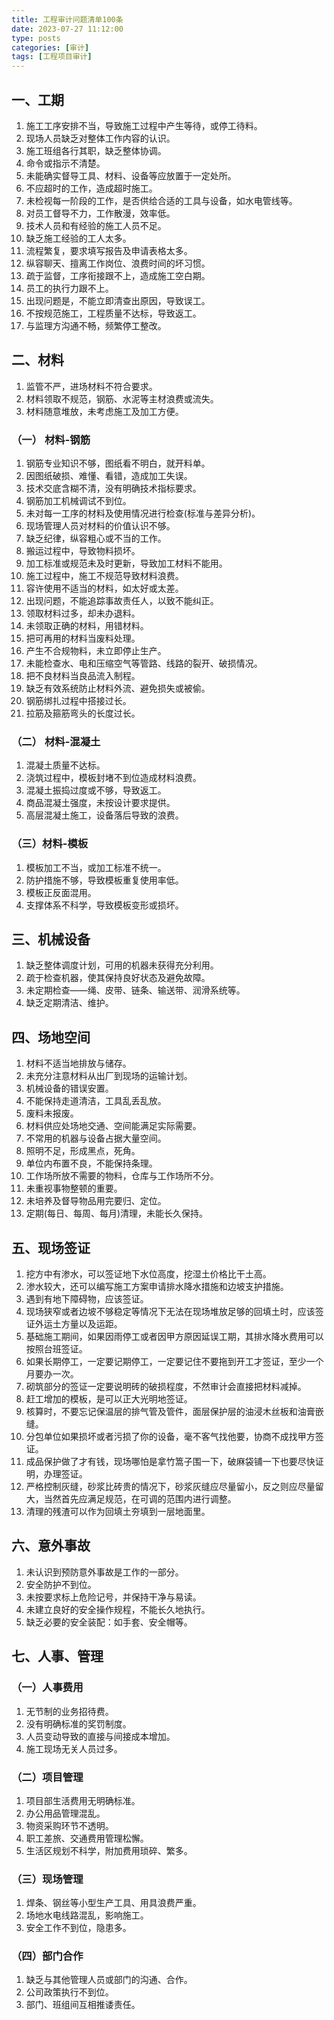 ```yaml
---
title: 工程审计问题清单100条
date: 2023-07-27 11:12:00
type: posts
categories: [审计]
tags: [工程项目审计]
---
```



## 一、工期

1. 施工工序安排不当，导致施工过程中产生等待，或停工待料。
2. 现场人员缺乏对整体工作内容的认识。
3. 施工班组各行其职，缺乏整体协调。
4. 命令或指示不清楚。
5. 未能确实督导工具、材料、设备等应放置于一定处所。
6. 不应超时的工作，造成超时施工。
7. 未检视每一阶段的工作，是否供给合适的工具与设备，如水电管线等。
8. 对员工督导不力，工作散漫，效率低。
9. 技术人员和有经验的施工人员不足。
10. 缺乏施工经验的工人太多。
11. 流程繁复，要求填写报告及申请表格太多。
12. 纵容聊天、擅离工作岗位、浪费时间的坏习惯。
13. 疏于监督，工序衔接跟不上，造成施工空白期。
14. 员工的执行力跟不上。
15. 出现问题是，不能立即清查出原因，导致误工。
16. 不按规范施工，工程质量不达标，导致返工。
17. 与监理方沟通不畅，频繁停工整改。


## 二、材料

1.  监管不严，进场材料不符合要求。
2.  材料领取不规范，钢筋、水泥等主材浪费或流失。
3.  材料随意堆放，未考虑施工及加工方便。

### （一） 材料-钢筋

1.  钢筋专业知识不够，图纸看不明白，就开料单。
2.  因图纸破损、难懂、看错，造成加工失误。
3.  技术交底含糊不清，没有明确技术指标要求。
4.  钢筋加工机械调试不到位。
5.  未对每一工序的材料及使用情况进行检查(标准与差异分析)。
6.  现场管理人员对材料的价值认识不够。
7.  缺乏纪律，纵容粗心或不当的工作。
8.  搬运过程中，导致物料损坏。
9.  加工标准或规范未及时更新，导致加工材料不能用。
10. 施工过程中，施工不规范导致材料浪费。
11. 容许使用不适当的材料，如太好或太差。
12. 出现问题，不能追踪事故责任人，以致不能纠正。
13. 领取材料过多，却未办退料。
14. 未领取正确的材料，用错材料。
15. 把可再用的材料当废料处理。
16. 产生不合规物料，未立即停止生产。
17. 未能检查水、电和压缩空气等管路、线路的裂开、破损情况。
18. 把不良材料当良品流入制程。
19. 缺乏有效系统防止材料外流、避免损失或被偷。
20. 钢筋绑扎过程中搭接过长。
21. 拉筋及箍筋弯头的长度过长。

### （二） 材料-混凝土

1.  混凝土质量不达标。
2.  浇筑过程中，模板封堵不到位造成材料浪费。
3.  混凝土振捣过度或不够，导致返工。
4.  商品混凝土强度，未按设计要求提供。
5.  高层混凝土施工，设备落后导致的浪费。

### （三）材料-模板

1.  模板加工不当，或加工标准不统一。
2.  防护措施不够，导致模板重复使用率低。
3.  模板正反面混用。
4.  支撑体系不科学，导致模板变形或损坏。


## 三、机械设备

1.  缺乏整体调度计划，可用的机器未获得充分利用。
2.  疏于检查机器，使其保持良好状态及避免故障。
3.  未定期检查——绳、皮带、链条、输送带、润滑系统等。
4.  缺乏定期清洁、维护。


## 四、场地空间

1.  材料不适当地排放与储存。
2.  未充分注意材料从出厂到现场的运输计划。
3.  机械设备的错误安置。
4.  不能保持走道清洁，工具乱丢乱放。
5.  废料未报废。
6.  材料供应处场地交通、空间能满足实际需要。
7.  不常用的机器与设备占据大量空间。
8.  照明不足，形成黑点，死角。
9.  单位内布置不良，不能保持条理。
10. 工作场所放不需要的物料，仓库与工作场所不分。
11. 未重视事物整顿的重要。
12. 未培养及督导物品用完要归、定位。
13. 定期(每日、每周、每月)清理，未能长久保持。


## 五、现场签证

1.  挖方中有渗水，可以签证地下水位高度，挖湿土价格比干土高。
2.  渗水较大，还可以编写施工方案申请排水降水措施和边坡支护措施。
3.  遇到有地下障碍物，应该签证。
4.  现场狭窄或者边坡不够稳定等情况下无法在现场堆放足够的回填土时，应该签证外运土方量以及运距。
5.  基础施工期间，如果因雨停工或者因甲方原因延误工期，其排水降水费用可以按照台班签证。
6.   如果长期停工，一定要记期停工，一定要记住不要拖到开工才签证，至少一个月要办一次。
7.  砌筑部分的签证一定要说明砖的破损程度，不然审计会直接把材料减掉。
8.  赶工增加的模板，是可以正大光明地签证。
9.  核算时，不要忘记保温层的排气管及管件，面层保护层的油浸木丝板和油膏嵌缝。
10. 分包单位如果损坏或者污损了你的设备，毫不客气找他要，协商不成找甲方签证。
11. 成品保护做了才有钱，现场哪怕是拿竹篙子围一下，破麻袋铺一下也要尽快证明，办理签证。
12. 严格控制灰缝，砂浆比砖贵的情况下，砂浆灰缝应尽量留小，反之则应尽量留大，当然首先应满足规范，在可调的范围内进行调整。
13. 清理的残渣可以作为回填土夯填到一层地面里。


## 六、意外事故

1.  未认识到预防意外事故是工作的一部分。
2.  安全防护不到位。
3.  未按要求标上危险记号，并保持干净与易读。
4.  未建立良好的安全操作规程，不能长久地执行。
5.  缺乏必要的安全装配：如手套、安全帽等。


## 七、人事、管理

### （一）人事费用

1.  无节制的业务招待费。
2.  没有明确标准的奖罚制度。
3.  人员变动导致的直接与间接成本增加。
4.  施工现场无关人员过多。

### （二）项目管理

1.  项目部生活费用无明确标准。
2.  办公用品管理混乱。
3.  物资采购环节不透明。
4.  职工差旅、交通费用管理松懈。
5.  生活区规划不科学，附加费用琐碎、繁多。

### （三）现场管理

1.  焊条、钢丝等小型生产工具、用具浪费严重。
2.  场地水电线路混乱，影响施工。
3.  安全工作不到位，隐患多。

### （四）部门合作

1.  缺乏与其他管理人员或部门的沟通、合作。
2.  公司政策执行不到位。
3.   部门、班组间互相推诿责任。
